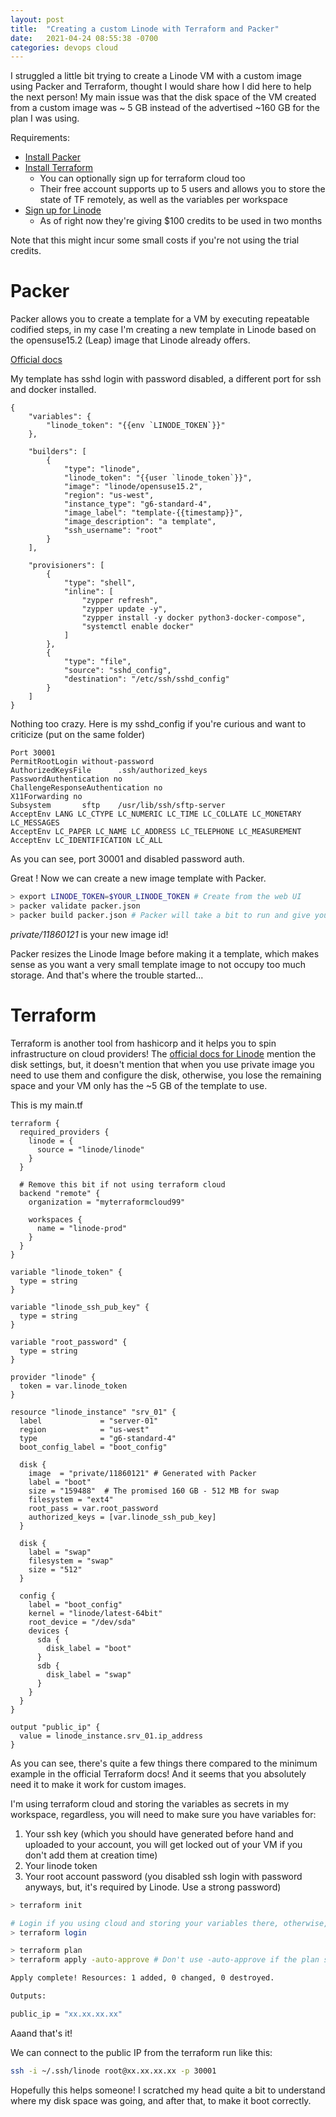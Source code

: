 ```yaml
---
layout: post
title:  "Creating a custom Linode with Terraform and Packer"
date:   2021-04-24 08:55:38 -0700
categories: devops cloud
---
```


I struggled a little bit trying to create a Linode VM with a custom image using Packer and Terraform, thought I would share how I did here to help the next person! My main issue was that the disk space of the VM created from a custom image was ~ 5 GB instead of the advertised ~160 GB for the plan I was using.

Requirements:
* [Install Packer](https://learn.hashicorp.com/tutorials/packer/getting-started-install)
* [Install Terraform](https://learn.hashicorp.com/tutorials/terraform/install-cli)
    * You can optionally sign up for terraform cloud too
    * Their free account supports up to 5 users and allows you to store the state of TF remotely, as well as the variables per workspace
* [Sign up for Linode](https://www.googleadservices.com/pagead/aclk?sa=L&ai=CCcr5sGaDYMfYJ6P6tOUP5di8-A281cCjYtqdlK69DKDWuZRHCAAQAiC5VCgEYP2Y-4DMA6AB9ZyR_wPIAQHIA9ggqgRCT9BA97YlfNKfVNWGucyNGth_on6pi2Bng27G1BbqRKewCMgcNmNQvVtE6blzQpYWpVVr2kBElFMqf-hFpZjw19qFwASrsNnclgOABZBOoAZRgAfz4m6QBwGoB6a-G6gHuZqxAqgH8NkbqAfy2RuoB_PRG6gH7tIbqAfK3BuwCAHSCAYQASCkgQKaCSxodHRwczovL3d3dy5saW5vZGUuY29tL2xwL2JyYW5kLWZyZWUtY3JlZGl0L7EJcjnYcOk8rFS5CXI52HDpPKxU-AkBmAsBuAwB0BUBgBcBkhcGEgQIARAD&ae=2&ved=2ahUKEwjlya6t0JXwAhXYpJ4KHSg8BesQ0Qx6BAgGEAE&dct=1&dblrd=1&val=Ggh9IulWtNYZgyABKAAwk47t_vXT8-dhOLDNjYQGQLDNjYQG&sig=AOD64_0BAlZg7bs80qnxq5NQTxDuR3zLsw&adurl=https://www.linode.com/lp/brand-free-credit/%3Futm_source%3Dgoogle%26utm_medium%3Dcpc%26utm_campaign%3D11178784465_109179197483%26utm_term%3Dg_kwd-19101805344_b_%252Blinode%26utm_content%3D466889241808%26locationid%3D9001551%26device%3Dc_c) 
    * As of right now they're giving $100 credits to be used in two months

Note that this might incur some small costs if you're not using the trial credits.

# Packer

Packer allows you to create a template for a VM by executing repeatable codified steps, in my case I'm creating a new template in Linode based on the opensuse15.2 (Leap) image that Linode already offers.

[Official docs](https://www.packer.io/docs/builders/linode)

My template has sshd login with password disabled, a different port for ssh and docker installed. 

```t
{
    "variables": {
        "linode_token": "{{env `LINODE_TOKEN`}}"
    },

    "builders": [
        {
            "type": "linode",
            "linode_token": "{{user `linode_token`}}",
            "image": "linode/opensuse15.2",
            "region": "us-west",
            "instance_type": "g6-standard-4",
            "image_label": "template-{{timestamp}}",
            "image_description": "a template",
            "ssh_username": "root"
        }
    ],

    "provisioners": [
        {
            "type": "shell",
            "inline": [
                "zypper refresh",
                "zypper update -y",
                "zypper install -y docker python3-docker-compose",
                "systemctl enable docker"
            ]
        },
        {
            "type": "file",
            "source": "sshd_config",
            "destination": "/etc/ssh/sshd_config"
        }
    ]
}
```

Nothing too crazy. Here is my sshd_config if you're curious  and want to criticize (put on the same folder)

```t
Port 30001
PermitRootLogin without-password
AuthorizedKeysFile      .ssh/authorized_keys
PasswordAuthentication no
ChallengeResponseAuthentication no
X11Forwarding no
Subsystem       sftp    /usr/lib/ssh/sftp-server
AcceptEnv LANG LC_CTYPE LC_NUMERIC LC_TIME LC_COLLATE LC_MONETARY LC_MESSAGES
AcceptEnv LC_PAPER LC_NAME LC_ADDRESS LC_TELEPHONE LC_MEASUREMENT
AcceptEnv LC_IDENTIFICATION LC_ALL
```

As you can see, port 30001 and disabled password auth.

Great ! Now we can create a new image template with Packer.

```bash
> export LINODE_TOKEN=$YOUR_LINODE_TOKEN # Create from the web UI
> packer validate packer.json
> packer build packer.json # Packer will take a bit to run and give you back a string, like, private/11860121
```

*private/11860121* is your new image id! 

Packer resizes the Linode Image before making it a template, which makes sense as you want a very small template image to not occupy too much storage. And that's where the trouble started...

# Terraform

Terraform is another tool from hashicorp and it helps you to spin infrastructure on cloud providers! The [official docs for Linode](https://registry.terraform.io/providers/linode/linode/latest/docs) mention the disk settings, but, it doesn't mention that when you use private image you need to use them and configure the disk, otherwise, you lose the remaining space and your VM only has the ~5 GB of the template to use.

This is my main.tf

```t
terraform {
  required_providers {
    linode = {
      source = "linode/linode"
    }
  }

  # Remove this bit if not using terraform cloud
  backend "remote" {
    organization = "myterraformcloud99"

    workspaces {
      name = "linode-prod"
    }
  }
}

variable "linode_token" {
  type = string
}

variable "linode_ssh_pub_key" {
  type = string
}

variable "root_password" {
  type = string
}

provider "linode" {
  token = var.linode_token
}

resource "linode_instance" "srv_01" {
  label             = "server-01"
  region            = "us-west"
  type              = "g6-standard-4"
  boot_config_label = "boot_config"

  disk {
    image  = "private/11860121" # Generated with Packer
    label = "boot"
    size = "159488"  # The promised 160 GB - 512 MB for swap
    filesystem = "ext4"
    root_pass = var.root_password
    authorized_keys = [var.linode_ssh_pub_key]
  }

  disk {
    label = "swap"
    filesystem = "swap"
    size = "512"
  }

  config {
    label = "boot_config"
    kernel = "linode/latest-64bit"
    root_device = "/dev/sda"
    devices {
      sda {
        disk_label = "boot"
      }
      sdb {
        disk_label = "swap"
      }
    }
  }
}

output "public_ip" {
  value = linode_instance.srv_01.ip_address
}
```

As you can see, there's quite a few things there compared to the minimum example in the official Terraform docs! And it seems that you absolutely need it to make it work for custom images. 

I'm using terraform cloud and storing the variables as secrets in my workspace, regardless, you will need to make sure you have variables for:

1. Your ssh key (which you should have generated before hand and uploaded to your account, you will get locked out of your VM if you don't add them at creation time)
2. Your linode token
3. Your root account password (you disabled ssh login with password anyways, but, it's required by Linode. Use a strong password)

```bash
> terraform init

# Login if you using cloud and storing your variables there, otherwise, you have to pass the variables via CLI or via a vars file.
> terraform login

> terraform plan
> terraform apply -auto-approve # Don't use -auto-approve if the plan step looks nonsense!

Apply complete! Resources: 1 added, 0 changed, 0 destroyed.

Outputs:

public_ip = "xx.xx.xx.xx"
```

Aaand that's it!

We can connect to the public IP from the terraform run like this:

```bash
ssh -i ~/.ssh/linode root@xx.xx.xx.xx -p 30001
```

Hopefully this helps someone! I scratched my head quite a bit to understand where my disk space was going, and after that, to make it boot correctly.
